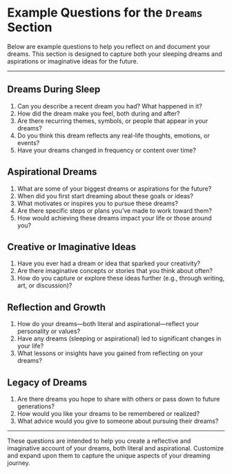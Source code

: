 # Example Questions for the `Dreams` Section

Below are example questions to help you reflect on and document your dreams. This section is designed to capture both your sleeping dreams and aspirations or imaginative ideas for the future.

---

## **Dreams During Sleep**
1. Can you describe a recent dream you had? What happened in it?
2. How did the dream make you feel, both during and after?
3. Are there recurring themes, symbols, or people that appear in your dreams?
4. Do you think this dream reflects any real-life thoughts, emotions, or events?
5. Have your dreams changed in frequency or content over time?

## **Aspirational Dreams**
1. What are some of your biggest dreams or aspirations for the future?
2. When did you first start dreaming about these goals or ideas?
3. What motivates or inspires you to pursue these dreams?
4. Are there specific steps or plans you’ve made to work toward them?
5. How would achieving these dreams impact your life or those around you?

## **Creative or Imaginative Ideas**
1. Have you ever had a dream or idea that sparked your creativity?
2. Are there imaginative concepts or stories that you think about often?
3. How do you capture or explore these ideas further (e.g., through writing, art, or discussion)?

## **Reflection and Growth**
1. How do your dreams—both literal and aspirational—reflect your personality or values?
2. Have any dreams (sleeping or aspirational) led to significant changes in your life?
3. What lessons or insights have you gained from reflecting on your dreams?

## **Legacy of Dreams**
1. Are there dreams you hope to share with others or pass down to future generations?
2. How would you like your dreams to be remembered or realized?
3. What advice would you give to someone about pursuing their dreams?

---

These questions are intended to help you create a reflective and imaginative account of your dreams, both literal and aspirational. Customize and expand upon them to capture the unique aspects of your dreaming journey.
